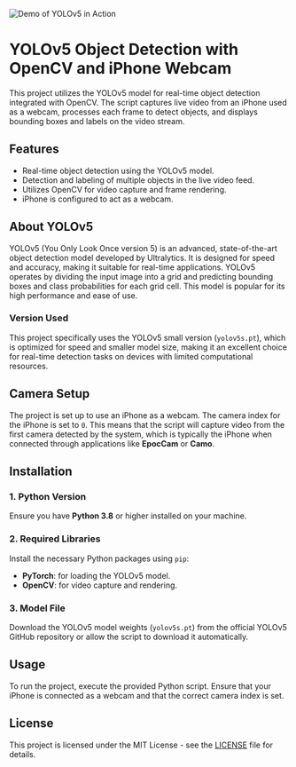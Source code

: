 ![Demo of YOLOv5 in Action](video.gif)




# **YOLOv5 Object Detection with OpenCV and iPhone Webcam**


This project utilizes the YOLOv5 model for real-time object detection integrated with OpenCV. The script captures live video from an iPhone used as a webcam, processes each frame to detect objects, and displays bounding boxes and labels on the video stream.

## **Features**
- Real-time object detection using the YOLOv5 model.
- Detection and labeling of multiple objects in the live video feed.
- Utilizes OpenCV for video capture and frame rendering.
- iPhone is configured to act as a webcam.

## **About YOLOv5**
YOLOv5 (You Only Look Once version 5) is an advanced, state-of-the-art object detection model developed by Ultralytics. It is designed for speed and accuracy, making it suitable for real-time applications. YOLOv5 operates by dividing the input image into a grid and predicting bounding boxes and class probabilities for each grid cell. This model is popular for its high performance and ease of use.

### **Version Used**
This project specifically uses the YOLOv5 small version (`yolov5s.pt`), which is optimized for speed and smaller model size, making it an excellent choice for real-time detection tasks on devices with limited computational resources.

## **Camera Setup**
The project is set up to use an iPhone as a webcam. The camera index for the iPhone is set to `0`. This means that the script will capture video from the first camera detected by the system, which is typically the iPhone when connected through applications like **EpocCam** or **Camo**.

## **Installation**

### **1. Python Version**
Ensure you have **Python 3.8** or higher installed on your machine.

### **2. Required Libraries**
Install the necessary Python packages using `pip`:
- **PyTorch**: for loading the YOLOv5 model.
- **OpenCV**: for video capture and rendering.

### **3. Model File**
Download the YOLOv5 model weights (`yolov5s.pt`) from the official YOLOv5 GitHub repository or allow the script to download it automatically.

## **Usage**
To run the project, execute the provided Python script. Ensure that your iPhone is connected as a webcam and that the correct camera index is set.

## **License**
This project is licensed under the MIT License - see the [LICENSE](LICENSE) file for details.
